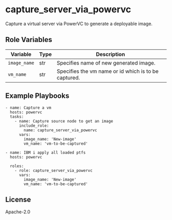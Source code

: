 capture_server_via_powervc
=========
Capture a virtual server via PowerVC to generate a deployable image.

Role Variables
--------------

| Variable              | Type          | Description                                      |
|-----------------------|---------------|--------------------------------------------------|
| `image_name`      | str          | Specifies name of new generated image.                     |
| `vm_name`      | str          | Specifies the vm name or id which is to be captured.                      |


Example Playbooks
----------------
```
- name: Capture a vm
  hosts: powervc 
  tasks:
    - name: Capture source node to get an image
      include_role: 
        name: capture_server_via_powervc
      vars:
        image_name: 'New-image'
        vm_name: 'vm-to-be-captured'

```

```
- name: IBM i apply all loaded ptfs
  hosts: powervc

  roles:
    - role: capture_server_via_powervc
      vars:
        image_name: 'New-image'
        vm_name: 'vm-to-be-captured'
```

License
-------

Apache-2.0
